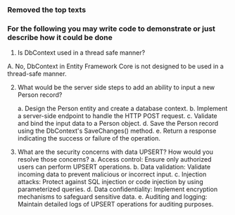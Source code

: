 
### Removed the top texts

### For the following you may write code to demonstrate or just describe how it could be done

1. Is DbContext used in a thread safe manner?

  A. No, DbContext in Entity Framework Core is not designed to be used in a thread-safe manner. 

2. What would be the server side steps to add an ability to input a new Person record?
    
	a. Design the Person entity and create a database context.
    b. Implement a server-side endpoint to handle the HTTP POST request.
    c. Validate and bind the input data to a Person object.
    d. Save the Person record using the DbContext's SaveChanges() method.
    e. Return a response indicating the success or failure of the operation. 

3. What are the security concerns with data UPSERT?  How would you resolve those concerns?
   a. Access control: Ensure only authorized users can perform UPSERT operations.
   b. Data validation: Validate incoming data to prevent malicious or incorrect input.
   c. Injection attacks: Protect against SQL injection or code injection by using parameterized queries.
   d. Data confidentiality: Implement encryption mechanisms to safeguard sensitive data.
   e. Auditing and logging: Maintain detailed logs of UPSERT operations for auditing purposes.